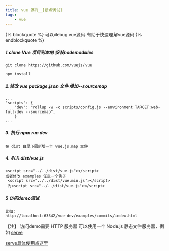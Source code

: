 ```yaml
---
title: vue 源码__[断点调试]
tags:
	- vue
---
```

{% blockquote %}
  可以debug vue源码 有助于快速理解vue源码
{% endblockquote %}
##### 1.clone Vue 项目到本地 安装nodemodules
    git clone https://github.com/vuejs/vue
    
    npm install
##### 2.修改 vue package.json  文件 增加--sourcemap
    ...
    "scripts": {
        "dev": "rollup -w -c scripts/config.js --environment TARGET:web-full-dev --sourcemap", 
        }
    ...    
##### 3. 执行 npm run dev 
    在 dist 目录下回新增一个 vue.js.map 文件
##### 4. 引入 dist/vue.js
    <script src="../../dist/vue.js"></script> 
    或者修改 examples 任意一个例子
     <script src="../../dist/vue.min.js"></script>
     为<script src="../../dist/vue.js"></script>
##### 5 访问demo调试
    比如：
    http://localhost:63342/vue-dev/examples/commits/index.html
   【注】
    访问demo需要 HTTP 服务器
    可以使用一个 Node.js 静态文件服务器，例如 [serve](https://github.com/zeit/serve) 
    
   [serve具体使用点这里](https://cli.vuejs.org/zh/guide/deployment.html#%E9%80%9A%E7%94%A8%E6%8C%87%E5%8D%97)
    
     